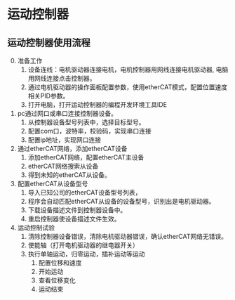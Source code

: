 # 运动控制器




## 运动控制器使用流程

0. 准备工作
   1. 设备连线：电机驱动器连接电机，电机控制器用网线连接电机驱动器, 电脑用网线连接点击控制器。
   2. 通过电机驱动器的操作面板配置参数，使用etherCAT模式，配置位置速度相关PID参数。
   3. 打开电脑，打开运动控制器的编程开发环境工具IDE
1. pc通过网口或串口连接控制器设备。
   1. 从控制器设备型号列表中，选择目标型号。
   2. 配置com口，波特率，校验码，实现串口连接
   3. 配置ip地址，实现网口连接
2. 通过etherCAT网络，添加etherCAT设备
   1. 添加etherCAT网络，配置etherCAT主设备
   2. etherCAT网络搜索从设备
   3. 得到未知的etherCAT从设备。
3. 配置etherCAT从设备型号
   1. 导入已知公司的etherCAT设备型号列表，
   2. 程序会自动匹配etherCAT从设备的设备型号，识别出是电机驱动器。
   3. 下载设备描述文件到控制器设备中。
   4. 重启控制器使设备描述文件生效。
4. 运动控制试验
   1. 清除控制器设备错误，清除电机驱动器错误，确认etherCAT网络无错误。
   2. 使能轴（打开电机驱动器的继电器开关）
   3. 执行单轴运动，归零运动，插补运动等运动
      1. 配置位移和速度
      2. 开始运动
      3. 查看位移变化
      4. 运动结束